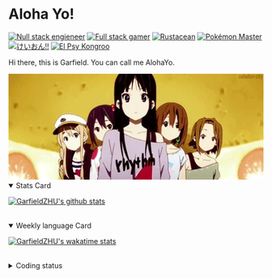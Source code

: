 # Aloha Yo!

[![Null stack engieneer](https://img.shields.io/badge/-Null_stack_engineer-a890f0)](https://github.com/GarfieldZHU)
[![Full stack gamer](https://img.shields.io/badge/-Full_stack_gamer-78c850)](https://steamcommunity.com/profiles/76561198092274492/)
[![Rustacean](https://img.shields.io/badge/-Rustacean-f74c00)](https://www.rust-lang.org/)
[![Pokémon Master](https://img.shields.io/badge/-Pokémon_Master-f8d030)](https://www.pokemon.com/us/pokedex/)
[![けいおん!!](https://img.shields.io/badge/-けいおん!!-f85888)](https://ja.wikipedia.org/wiki/%E6%94%BE%E8%AA%B2%E5%BE%8C%E3%83%86%E3%82%A3%E3%83%BC%E3%82%BF%E3%82%A4%E3%83%A0_(%E3%82%A2%E3%83%AB%E3%83%90%E3%83%A0))
[![El Psy Kongroo](https://img.shields.io/badge/-El_Psy_Kongroo-6890f0)](https://mzh.moegirl.org.cn/zh-hans/El_psy_congroo)


Hi there, this is Garfield. You can call me AlohaYo. 

<img width="640" src="https://raw.githubusercontent.com/GarfieldZHU/GarfieldZHU/master/assets/k-on-5.webp" />


<details open>
<summary>Stats Card</summary>
 
[![GarfieldZHU's github stats](https://github-readme-stats.vercel.app/api?username=GarfieldZHU&show_icons=true&theme=tokyonight)](https://github.com/anuraghazra/github-readme-stats)
 
</details>

<br/>

<details open>
<summary>Weekly language Card</summary>
 
[![GarfieldZHU's wakatime stats](https://github-readme-stats.vercel.app/api/wakatime?username=AlohaYo&theme=nightowl&layout=compact)](https://github.com/GarfieldZHU/GarfieldZHU)


<br/>

</details>

<details>

<summary>Coding status</summary>

<br/>

<!--START_SECTION:waka-->
**🐱 My Github Data** 

> 🏆 469 Contributions in the Year 2021
 > 
> 📦 490.6 kB Used in Github's Storage 
 > 
> 🚫 Not Opted to Hire
 > 
> 📜 64 Public Repositories 
 > 
> 🔑 35 Private Repositories  
 > 
**I'm a Night 🦉** 

```text
🌞 Morning    77 commits     ███░░░░░░░░░░░░░░░░░░░░░░   13.41% 
🌆 Daytime    173 commits    ███████░░░░░░░░░░░░░░░░░░   30.14% 
🌃 Evening    234 commits    ██████████░░░░░░░░░░░░░░░   40.77% 
🌙 Night      90 commits     ████░░░░░░░░░░░░░░░░░░░░░   15.68%

```


📊 **This Week I Spent My Time On** 

```text
💬 Programming Languages: 
Java                     3 hrs 50 mins       ██████████░░░░░░░░░░░░░░░   40.43% 
TypeScript               3 hrs 12 mins       ████████░░░░░░░░░░░░░░░░░   33.65% 
JSON                     1 hr 37 mins        ████░░░░░░░░░░░░░░░░░░░░░   17.14% 
Markdown                 14 mins             ░░░░░░░░░░░░░░░░░░░░░░░░░   2.55% 
JavaScript               13 mins             ░░░░░░░░░░░░░░░░░░░░░░░░░   2.28%

🔥 Editors: 
VS Code                  5 hrs 30 mins       ██████████████░░░░░░░░░░░   57.84% 
IntelliJ                 4 hrs               ██████████░░░░░░░░░░░░░░░   42.16%

💻 Operating System: 
Windows                  8 hrs 12 mins       █████████████████████░░░░   86.32% 
Mac                      1 hr 18 mins        ███░░░░░░░░░░░░░░░░░░░░░░   13.68%

```


 Last Updated on 16/09/2021
<!--END_SECTION:waka-->

</details>
